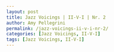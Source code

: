 ```yaml
---
layout: post
title: Jazz Voicings | II-V-I | Nr. 2
author: Amy Pellegrini
permalink: /jazz-voicings-ii-v-i-nr-2/
categories: [Jazz Voicings, II-V-I]
tags: [Jazz Voicings, II-V-I]
---
```



